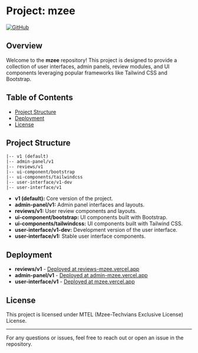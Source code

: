 # Project: mzee

[![GitHub](https://img.shields.io/badge/GitHub-mzee-blue)](https://github.com/mzeeshan1512/mzee)

## Overview
Welcome to the **mzee** repository! This project is designed to provide a collection of user interfaces, admin panels, review modules, and UI components leveraging popular frameworks like Tailwind CSS and Bootstrap.

## Table of Contents
- [Project Structure](#project-structure)
- [Deployment](#deployment)
- [License](#license)

## Project Structure
```
|-- v1 (default)
|-- admin-panel/v1
|-- reviews/v1
|-- ui-component/bootstrap
|-- ui-components/tailwindcss
|-- user-interface/v1-dev
|-- user-interface/v1
```
- **v1 (default):** Core version of the project.
- **admin-panel/v1:** Admin panel interfaces and layouts.
- **reviews/v1:** User review components and layouts.
- **ui-component/bootstrap:** UI components built with Bootstrap.
- **ui-components/tailwindcss:** UI components built with Tailwind CSS.
- **user-interface/v1-dev:** Development version of the user interface.
- **user-interface/v1:** Stable user interface components.

## Deployment
- **reviews/v1** - [Deployed at reviews-mzee.vercel.app](https://reviews-mzee.vercel.app)
- **admin-panel/v1** - [Deployed at admin-mzee.vercel.app](https://admin-mzee.vercel.app)
- **user-interface/v1** - [Deployed at mzee.vercel.app](https://mzee.vercel.app)

## License
This project is licensed under MTEL (Mzee-Techvians Exclusive License) License.

---

For any questions or issues, feel free to reach out or open an issue in the repository.

